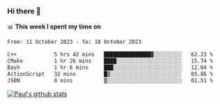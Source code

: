 ### Hi there 👋

📊 **This week I spent my time on**
<!--START_SECTION:waka-->

```txt
From: 11 October 2023 - To: 18 October 2023

C++            5 hrs 42 mins   ███████████████▓░░░░░░░░░   62.23 %
CMake          1 hr 26 mins    ████░░░░░░░░░░░░░░░░░░░░░   15.74 %
Bash           1 hr 6 mins     ███░░░░░░░░░░░░░░░░░░░░░░   12.04 %
ActionScript   32 mins         █▒░░░░░░░░░░░░░░░░░░░░░░░   05.86 %
JSON           8 mins          ▒░░░░░░░░░░░░░░░░░░░░░░░░   01.51 %
```

<!--END_SECTION:waka-->


[![Paul's github stats](https://github-readme-stats.vercel.app/api?username=mickeyouyou&theme=dracula&show_icons=true)](https://github.com/anuraghazra/github-readme-stats)
